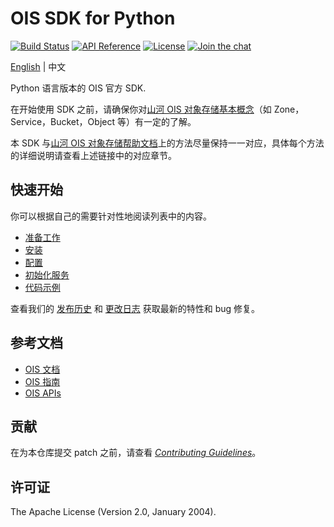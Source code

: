 # OIS SDK for Python

[![Build Status](https://github.com/shanhe-nsccjn/ois-sdk-python/workflows/Unit%20Test/badge.svg?branch=master)](https://github.com/shanhe-nsccjn/ois-sdk-python/actions?query=workflow%3A%22Unit+Test%22)
[![API Reference](http://img.shields.io/badge/api-reference-green.svg)](https://docsv3.shanhe.com/ois/)
[![License](http://img.shields.io/badge/license-apache%20v2-blue.svg)](https://github.com/shanhe-nsccjn/ois-sdk-python/blob/master/LICENSE)
[![Join the chat](https://img.shields.io/badge/chat-online-blue?style=flat&logo=zulip)](https://ois.zulipchat.com/join/nofzrqd5a5skt5ebnaor5b7d/)

[English](README.md) | 中文

Python 语言版本的 OIS 官方 SDK.

在开始使用 SDK 之前，请确保你对[山河 OIS 对象存储基本概念](https://docsv3.shanhe.com/ois/api/common/overview.html)（如 Zone，Service，Bucket，Object 等）有一定的了解。

本 SDK 与[山河 OIS 对象存储帮助文档](https://docsv3.shanhe.com/ois/api/)上的方法尽量保持一一对应，具体每个方法的详细说明请查看上述链接中的对应章节。

## 快速开始

你可以根据自己的需要针对性地阅读列表中的内容。

- [准备工作](./docs/prepare_zh-CN.md)
- [安装](./docs/install_zh-CN.md)
- [配置](./docs/config_zh-CN.md)
- [初始化服务](./docs/service_zh-CN.md)
- [代码示例](./docs/examples_zh-CN.md)

查看我们的 [发布历史](https://github.com/shanhe-nsccjn/ois-sdk-python/releases) 和 [更改日志](./CHANGELOG.md) 获取最新的特性和 bug 修复。

## 参考文档

- [OIS 文档](https://docsv3.shanhe.com/ois/index.html)
- [OIS 指南](https://docsv3.shanhe.com/ois/guide/index.html)
- [OIS APIs](https://docsv3.shanhe.com/ois/api/index.html)

## 贡献

在为本仓库提交 patch 之前，请查看 [*Contributing Guidelines*](./CONTRIBUTING.md)。

## 许可证

The Apache License (Version 2.0, January 2004).
